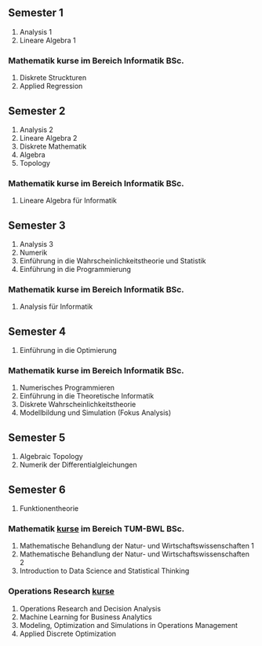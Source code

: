 ## Semester 1
1. Analysis 1
2. Lineare Algebra 1

### Mathematik kurse im Bereich Informatik BSc.
1. Diskrete Struckturen
2. Applied Regression

## Semester 2
1. Analysis 2
2. Lineare Algebra 2
3. Diskrete Mathematik
4. Algebra
5. Topology

### Mathematik kurse im Bereich Informatik BSc.
1. Lineare Algebra für Informatik

## Semester 3
1. Analysis 3
2. Numerik
3. Einführung in die Wahrscheinlichkeitstheorie und Statistik
4. Einführung in die Programmierung

### Mathematik kurse im Bereich Informatik BSc.
1. Analysis für Informatik

## Semester 4
1. Einführung in die Optimierung

### Mathematik kurse im Bereich Informatik BSc.
1. Numerisches Programmieren
2. Einführung in die Theoretische Informatik 
3. Diskrete Wahrscheinlichkeitstheorie
4. Modellbildung und Simulation (Fokus Analysis)

## Semester 5
1. Algebraic Topology
2. Numerik der Differentialgleichungen

## Semester 6
1. Funktionentheorie

### Mathematik [kurse](MBNW) im Bereich TUM-BWL BSc.
1. Mathematische Behandlung der Natur- und Wirtschaftswissenschaften 1 
2. Mathematische Behandlung der Natur- und Wirtschaftswissenschaften 2 
3. Introduction to Data Science and Statistical Thinking 

### Operations Research [kurse](OR)
1. Operations Research and Decision Analysis 
2. Machine Learning for Business Analytics 
3. Modeling, Optimization and Simulations in Operations Management
4. Applied Discrete Optimization
